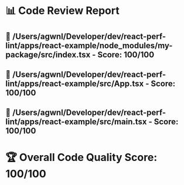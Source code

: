 # 📊 Code Review Report

## 📄 /Users/agwnl/Developer/dev/react-perf-lint/apps/react-example/node_modules/my-package/src/index.tsx - Score: 100/100

## 📄 /Users/agwnl/Developer/dev/react-perf-lint/apps/react-example/src/App.tsx - Score: 100/100

## 📄 /Users/agwnl/Developer/dev/react-perf-lint/apps/react-example/src/main.tsx - Score: 100/100

# 🏆 Overall Code Quality Score: 100/100
